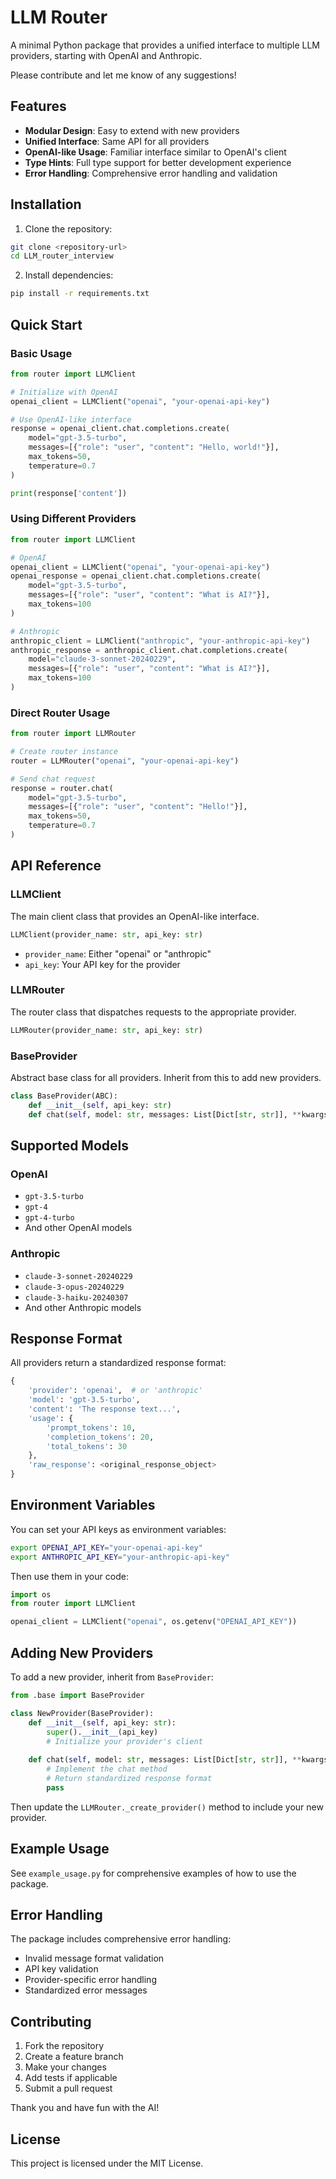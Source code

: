 # LLM Router

A minimal Python package that provides a unified interface to multiple LLM providers, starting with OpenAI and Anthropic.

Please contribute and let me know of any suggestions!

## Features

- **Modular Design**: Easy to extend with new providers
- **Unified Interface**: Same API for all providers
- **OpenAI-like Usage**: Familiar interface similar to OpenAI's client
- **Type Hints**: Full type support for better development experience
- **Error Handling**: Comprehensive error handling and validation

## Installation

1. Clone the repository:
```bash
git clone <repository-url>
cd LLM_router_interview
```

2. Install dependencies:
```bash
pip install -r requirements.txt
```

## Quick Start

### Basic Usage

```python
from router import LLMClient

# Initialize with OpenAI
openai_client = LLMClient("openai", "your-openai-api-key")

# Use OpenAI-like interface
response = openai_client.chat.completions.create(
    model="gpt-3.5-turbo",
    messages=[{"role": "user", "content": "Hello, world!"}],
    max_tokens=50,
    temperature=0.7
)

print(response['content'])
```

### Using Different Providers

```python
from router import LLMClient

# OpenAI
openai_client = LLMClient("openai", "your-openai-api-key")
openai_response = openai_client.chat.completions.create(
    model="gpt-3.5-turbo",
    messages=[{"role": "user", "content": "What is AI?"}],
    max_tokens=100
)

# Anthropic
anthropic_client = LLMClient("anthropic", "your-anthropic-api-key")
anthropic_response = anthropic_client.chat.completions.create(
    model="claude-3-sonnet-20240229",
    messages=[{"role": "user", "content": "What is AI?"}],
    max_tokens=100
)
```

### Direct Router Usage

```python
from router import LLMRouter

# Create router instance
router = LLMRouter("openai", "your-openai-api-key")

# Send chat request
response = router.chat(
    model="gpt-3.5-turbo",
    messages=[{"role": "user", "content": "Hello!"}],
    max_tokens=50,
    temperature=0.7
)
```

## API Reference

### LLMClient

The main client class that provides an OpenAI-like interface.

```python
LLMClient(provider_name: str, api_key: str)
```

- `provider_name`: Either "openai" or "anthropic"
- `api_key`: Your API key for the provider

### LLMRouter

The router class that dispatches requests to the appropriate provider.

```python
LLMRouter(provider_name: str, api_key: str)
```

### BaseProvider

Abstract base class for all providers. Inherit from this to add new providers.

```python
class BaseProvider(ABC):
    def __init__(self, api_key: str)
    def chat(self, model: str, messages: List[Dict[str, str]], **kwargs) -> Dict[str, Any]
```

## Supported Models

### OpenAI
- `gpt-3.5-turbo`
- `gpt-4`
- `gpt-4-turbo`
- And other OpenAI models

### Anthropic
- `claude-3-sonnet-20240229`
- `claude-3-opus-20240229`
- `claude-3-haiku-20240307`
- And other Anthropic models

## Response Format

All providers return a standardized response format:

```python
{
    'provider': 'openai',  # or 'anthropic'
    'model': 'gpt-3.5-turbo',
    'content': 'The response text...',
    'usage': {
        'prompt_tokens': 10,
        'completion_tokens': 20,
        'total_tokens': 30
    },
    'raw_response': <original_response_object>
}
```

## Environment Variables

You can set your API keys as environment variables:

```bash
export OPENAI_API_KEY="your-openai-api-key"
export ANTHROPIC_API_KEY="your-anthropic-api-key"
```

Then use them in your code:

```python
import os
from router import LLMClient

openai_client = LLMClient("openai", os.getenv("OPENAI_API_KEY"))
```

## Adding New Providers

To add a new provider, inherit from `BaseProvider`:

```python
from .base import BaseProvider

class NewProvider(BaseProvider):
    def __init__(self, api_key: str):
        super().__init__(api_key)
        # Initialize your provider's client
    
    def chat(self, model: str, messages: List[Dict[str, str]], **kwargs) -> Dict[str, Any]:
        # Implement the chat method
        # Return standardized response format
        pass
```

Then update the `LLMRouter._create_provider()` method to include your new provider.

## Example Usage

See `example_usage.py` for comprehensive examples of how to use the package.

## Error Handling

The package includes comprehensive error handling:

- Invalid message format validation
- API key validation
- Provider-specific error handling
- Standardized error messages

## Contributing

1. Fork the repository
2. Create a feature branch
3. Make your changes
4. Add tests if applicable
5. Submit a pull request

Thank you and have fun with the AI!

## License

This project is licensed under the MIT License.